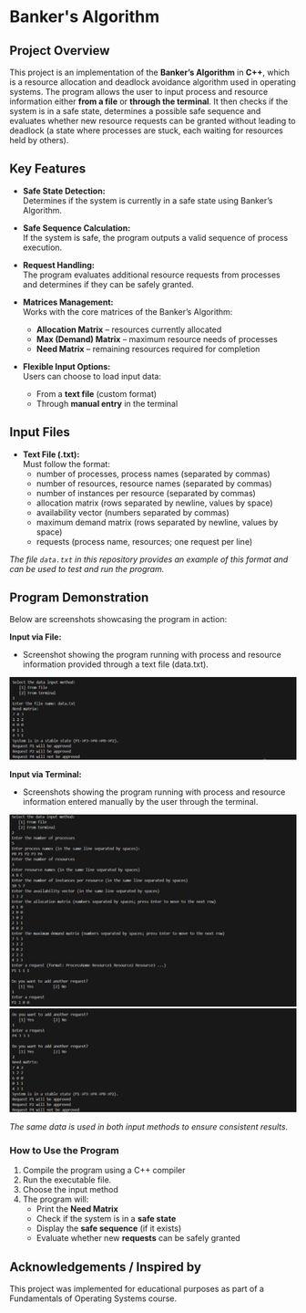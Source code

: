 # Banker's Algorithm

## Project Overview

This project is an implementation of the **Banker’s Algorithm** in **C++**, which is a resource allocation and deadlock avoidance algorithm used in operating systems. The program allows the user to input process and resource information either **from a file** or **through the terminal**. It then checks if the system is in a safe state, determines a possible safe sequence and evaluates whether new resource requests can be granted without leading to deadlock (a state where processes are stuck, each waiting for resources held by others).

## Key Features

- **Safe State Detection:**  
  Determines if the system is currently in a safe state using Banker’s Algorithm.

- **Safe Sequence Calculation:**  
  If the system is safe, the program outputs a valid sequence of process execution.

- **Request Handling:**  
  The program evaluates additional resource requests from processes and determines if they can be safely granted.

- **Matrices Management:**  
  Works with the core matrices of the Banker’s Algorithm:
  - **Allocation Matrix** – resources currently allocated  
  - **Max (Demand) Matrix** – maximum resource needs of processes  
  - **Need Matrix** – remaining resources required for completion  

- **Flexible Input Options:**  
  Users can choose to load input data:
  - From a **text file** (custom format)
  - Through **manual entry** in the terminal

## Input Files

- **Text File (.txt):**  
  Must follow the format:
  - number of processes, process names (separated by commas)
  - number of resources, resource names (separated by commas)
  - number of instances per resource (separated by commas)
  - allocation matrix (rows separated by newline, values by space)
  - availability vector (numbers separated by commas)
  - maximum demand matrix (rows separated by newline, values by space)
  - requests (process name, resources; one request per line) 

*The file `data.txt` in this repository provides an example of this format and can be used to test and run the program.*

## Program Demonstration

Below are screenshots showcasing the program in action:

**Input via File:**
- Screenshot showing the program running with process and resource information provided through a text file (data.txt).

![Program screenshot1](screenshots/screenshot1.PNG)

**Input via Terminal:**
- Screenshots showing the program running with process and resource information entered manually by the user through the terminal.

![Program screenshot2](screenshots/screenshot2.PNG)
![Program screenshot3](screenshots/screenshot3.PNG)

*The same data is used in both input methods to ensure consistent results.*

### How to Use the Program

1. Compile the program using a C++ compiler
2. Run the executable file.  
3. Choose the input method 
4. The program will:  
   - Print the **Need Matrix**  
   - Check if the system is in a **safe state**  
   - Display the **safe sequence** (if it exists)  
   - Evaluate whether new **requests** can be safely granted  

## Acknowledgements / Inspired by

This project was implemented for educational purposes as part of a Fundamentals of Operating Systems course.
